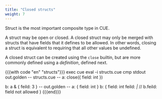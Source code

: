 ```yaml
---
title: "Closed structs"
weight: 7
---
```


Struct is the most important composite type in CUE.

A struct may be open or closed.
A closed struct may only be merged with structs that have fields that
it defines to be allowed.
In other words, closing a struct is equivalent to requiring that all
other values be undefined.

A closed struct can be created using the `close` builtin,
but are more commonly defined using a _definition_, defined next.

{{{with code "en" "structs"}}}
exec cue eval -i structs.cue
cmp stdout out.golden
-- structs.cue --
a: close({
	field: int
})

b: a & {
	feild: 3
}
-- out.golden --
a: {
    field: int
}
b: {
    field: int
    feild: _|_ // b.feild: field not allowed
}
{{{end}}}
